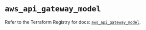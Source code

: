# `aws_api_gateway_model`

Refer to the Terraform Registry for docs: [`aws_api_gateway_model`](https://registry.terraform.io/providers/hashicorp/aws/5.34.0/docs/resources/api_gateway_model).
